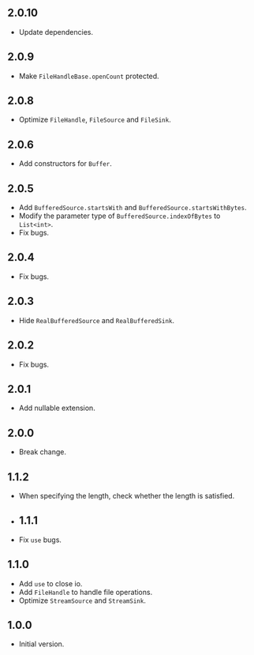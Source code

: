 ## 2.0.10

- Update dependencies.

## 2.0.9

- Make `FileHandleBase.openCount` protected.

## 2.0.8

- Optimize `FileHandle`, `FileSource` and `FileSink`.

## 2.0.6

- Add constructors for `Buffer`.

## 2.0.5

- Add `BufferedSource.startsWith` and `BufferedSource.startsWithBytes`.
- Modify the parameter type of `BufferedSource.indexOfBytes` to `List<int>`. 
- Fix bugs.

## 2.0.4

- Fix bugs.

## 2.0.3

- Hide `RealBufferedSource` and `RealBufferedSink`.

## 2.0.2

- Fix bugs.

## 2.0.1

- Add nullable extension.

## 2.0.0

- Break change.

## 1.1.2

- When specifying the length, check whether the length is satisfied.

- ## 1.1.1

- Fix `use` bugs.

## 1.1.0

- Add `use` to close io.
- Add `FileHandle` to handle file operations.
- Optimize `StreamSource` and `StreamSink`.

## 1.0.0

- Initial version.
